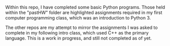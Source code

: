 Within this repo, I have completed some basic Python programs.  Those held
within the "pastHW" folder are highlighted assignments required in my first
computer programming class, which was an introduction to Python 3.

The other repos are my attempt to mirror the assignments I was asked to complete
in my following intro class, which used C++ as the primary language.  This is 
a work in progress, and still not completed as of yet.
